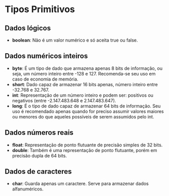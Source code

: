 # Tipos Primitivos

## Dados lógicos
* **boolean**: Não é um valor numérico e só aceita true ou false.

## Dados numéricos inteiros 
* **byte**: É um tipo de dado que armazena apenas 8 bits de informação, ou seja, um número inteiro entre -128 e 127. Recomenda-se seu uso em caso de economia de memória.
* **short**: Dado capaz de armazenar 16 bits apenas, número inteiro entre  -32.768 e 32.767.
* **int**: Representação de um número inteiro e podem ser: positivos ou negativos (entre -2.147.483.648 e 2.147.483.647).
* **long**: É o tipo de dado capaz de armazenar 64 bits de informação. Seu uso é recomendado apenas quando for preciso assumir valores maiores ou menores do que aqueles possíveis de serem assumidos pelo int.

## Dados números reais
* **float**: Representação de ponto flutuante de precisão simples de 32 bits.
* **double**: Também é uma representação de ponto flutuante, porém em precisão dupla de 64 bits.

## Dados de caracteres
* **char**: Guarda apenas um caractere. Serve para armazenar dados alfanuméricos. 
